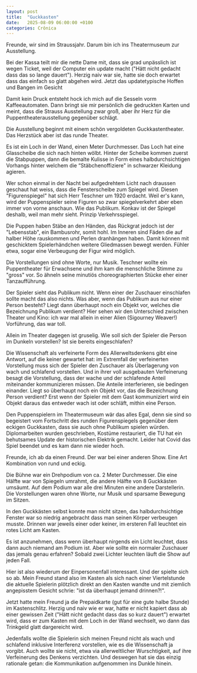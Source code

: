 ```yaml
---
layout: post
title:  "Guckkasten"
date:   2025-08-09 06:00:00 +0100
categories: Crônica
---
```

Freunde, wir sind im Straussjahr. Darum bin ich ins Theatermuseum zur Ausstellung.

Bei der Kassa teilt mir die nette Dame mit, dass sie grad unpässlich ist wegen Ticket, weil der Computer ein update macht ("Hätt nicht gedacht dass das so lange dauert"). Herzig naiv war sie, hatte sie doch erwartet dass das einfach so glatt abgehen wird. Jetzt das updatetypische Hoffen und Bangen im Gesicht

Damit kein Druck entsteht hock ich mich auf die Sesseln vorm Kaffeeautomaten. Dann bringt sie mir persönlich die gedruckten Karten und meint, dass die Strauss Ausstellung zwar groß, aber ihr Herz für die Puppentheaterausstellung gegenüber schlägt.

Die Ausstellung beginnt mit einem schön vergoldeten Guckkastentheater. Das Herzstück aber ist das runde Theater.

Es ist ein Loch in der Wand, einen Meter Durchmesser. Das Loch hat eine Glasscheibe die sich nach hinten wölbt. Hinter der Scheibe kommen zuerst die Stabpuppen, dann die bemalte Kulisse in Form eines halbdurchsichtigen Vorhangs hinter welchem die “Stäbchenoffiziere" in schwarzer Kleidung agieren.

Wer schon einmal in der Nacht bei aufgedrehtem Licht nach draussen geschaut hat weiss, dass die Fensterscheibe zum Spiegel wird. Diesen "Figurenspiegel" hat sich Herr Teschner um 1920 erdacht. Weil er's kann, wird der Puppenspieler seine Figuren so zwar spiegelverkehrt aber eben immer von vorne anschaun. Wie das Publikum. Konkav ist der Spiegel deshalb, weil man mehr sieht. Prinzip Verkehrsspiegel.

Die Puppen haben Stäbe an den Händen, das Rückgrat jedoch ist der "Lebensstab", ein Bambusrohr, somit hohl. Im Inneren sind Fäden die auf halber Höhe rauskommen und Perlen dranhängen haben. Damit können mit geschicktem Spielerhändchen weitere Gliedmassen bewegt werden. Fühler etwa, sogar eine Verbeugung der Figur wird möglich.

Die Vorstellungen sind ohne Worte, nur Musik. Teschner wollte ein Puppentheater für Erwachsene und ihm kam die menschliche Stimme zu "gross" vor. So ähneln seine minutiös choreographierten Stücke eher einer Tanzaufführung.

Der Spieler sieht das Publikum nicht. Wenn einer der Zuschauer einschlafen sollte macht das also nichts. Was aber, wenn das Publikum aus nur einer Person besteht? Liegt dann überhaupt noch ein Objekt vor, welches die Bezeichnung Publikum verdient? Hier sehen wir den Unterschied zwischen Theater und Kino: ich war mal allein in einer Alien (Sigourney Weaver!) Vorführung, das war toll.

Allein im Theater dagegen ist gruselig. Wie soll sich der Spieler die Person im Dunkeln vorstellen? Ist sie bereits eingeschlafen?

Die Wissenschaft als verfeinerte Form des Allerweltsdenkens gibt eine Antwort, auf die keiner gewartet hat: im Extremfall der verfeinerten Vorstellung muss sich der Spieler den Zuschauer als Überlagerung von wach und schlafend vorstellen. Und in ihrer voll ausgebauten Verfeinerung besagt die Vorstellung, dass der wache und der schlafende Anteil miteinander kommunizieren müssen. Die Anteile interferieren, sie bedingen einander. Liegt so überhaupt noch ein Objekt vor, das die Bezeichnung Person verdient? Erst wenn der Spieler mit dem Gast kommuniziert wird ein Objekt daraus das entweder wach ist oder schläft, mithin eine Person.

Den Puppenspielern im Theatermuseum wär das alles Egal, denn sie sind so begeistert vom Fortschritt des runden Figurenspiegels gegenüber dem eckigen Guckkasten, dass sie auch ohne Publikum spielen würden. Diplomarbeiten wurden geschrieben, Kostüme restauriert, die TU hat ein behutsames Update der historischen Elektrik gemacht. Leider hat Covid das Spiel beendet und es kam dann nie wieder hoch.

Freunde, ich ab da einen Freund. Der war bei einer anderen Show. Eine Art Kombination von rund und eckig.

Die Bühne war ein Drehpodium von ca. 2 Meter Durchmesser. Die eine Hälfte war von Spiegeln umrahmt, die andere Hälfte von 8 Guckkästen umsäumt. Auf dem Podium war alle drei Minuten eine andere Darstellerin. Die Vorstellungen waren ohne Worte, nur Musik und sparsame Bewegung im Sitzen.

In den Guckkästen selbst konnte man nicht sitzen, das halbdurchsichtige Fenster war so niedrig angebracht dass man seinen Körper verbeugen musste. Drinnen war jeweils einer oder keiner, im ersteren Fall leuchtet ein rotes Licht am Kasten.

Es ist anzunehmen, dass wenn überhaupt nirgends ein Licht leuchtet, dass dann auch niemand am Podium ist. Aber wie sollte ein normaler Zuschauer das jemals genau erfahren? Sobald zwei Lichter leuchten läuft die Show auf jeden Fall.

Hier ist also wiederum der Einpersonenfall interessant. Und der spielte sich so ab. Mein Freund stand also im Kasten als sich nach einer Viertelstunde die aktuelle Spielerin plötzlich direkt an den Kasten wandte und mit ziemlich angepisstem Gesicht schrie: "ist da überhaupt jemand drinnen?!".

Jetzt hatte mein Freund ja die Prepaidkarte (gut für eine gute halbe Stunde) im Kastenschlitz. Herzig und naiv wie er war, hatte er nicht kapiert dass ab einer gewissen Zeit ("Hätt nicht gedacht dass das so kurz dauert") erwartet wird, dass er zum Kasten mit dem Loch in der Wand wechselt, wo dann das Trinkgeld glatt dargereicht wird.

Jedenfalls wollte die Spielerin sich meinen Freund nicht als wach und schlafend inklusive Interferenz vorstellen, wie es die Wissenschaft ja vorgibt. Auch wollte sie nicht, etwa via allerweltlicher Wurschtigkeit, auf ihre Verfeinerung des Denkens verzichten. Und deswegen hat sie das einzig rationale getan: die Kommunikation aufgenommen ins Dunkle hinein.

